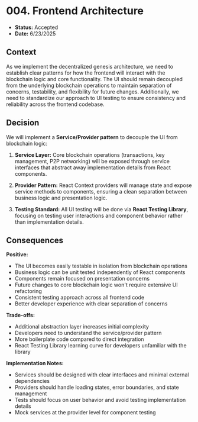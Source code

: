 # 004. Frontend Architecture

- **Status:** Accepted
- **Date:** 6/23/2025

## Context

As we implement the decentralized genesis architecture, we need to establish clear patterns for how the frontend will interact with the blockchain logic and core functionality. The UI should remain decoupled from the underlying blockchain operations to maintain separation of concerns, testability, and flexibility for future changes. Additionally, we need to standardize our approach to UI testing to ensure consistency and reliability across the frontend codebase.

## Decision

We will implement a **Service/Provider pattern** to decouple the UI from blockchain logic:

1. **Service Layer:** Core blockchain operations (transactions, key management, P2P networking) will be exposed through service interfaces that abstract away implementation details from React components.

2. **Provider Pattern:** React Context providers will manage state and expose service methods to components, ensuring a clean separation between business logic and presentation logic.

3. **Testing Standard:** All UI testing will be done via **React Testing Library**, focusing on testing user interactions and component behavior rather than implementation details.

## Consequences

**Positive:**
- The UI becomes easily testable in isolation from blockchain operations
- Business logic can be unit tested independently of React components
- Components remain focused on presentation concerns
- Future changes to core blockchain logic won't require extensive UI refactoring
- Consistent testing approach across all frontend code
- Better developer experience with clear separation of concerns

**Trade-offs:**
- Additional abstraction layer increases initial complexity
- Developers need to understand the service/provider pattern
- More boilerplate code compared to direct integration
- React Testing Library learning curve for developers unfamiliar with the library

**Implementation Notes:**
- Services should be designed with clear interfaces and minimal external dependencies
- Providers should handle loading states, error boundaries, and state management
- Tests should focus on user behavior and avoid testing implementation details
- Mock services at the provider level for component testing 